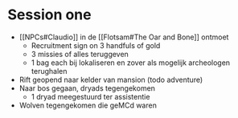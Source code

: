 # Session one
- [[NPCs#Claudio]] in de [[Flotsam#The Oar and Bone]] ontmoet
	- Recruitment sign on 3 handfuls of gold
	- 3 missies of alles teruggeven
	- 1 bag each bij lokaliseren en zover als mogelijk archeologen terughalen
- Rift geopend naar kelder van mansion (todo adventure)
- Naar bos gegaan, dryads tegengekomen
	- 1 dryad meegestuurd ter assistentie
- Wolven tegengekomen die geMCd waren
